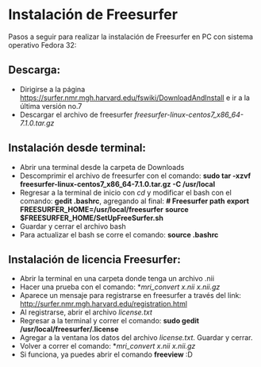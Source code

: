 # Instalación de Freesurfer 

Pasos a seguir para realizar la instalación de Freesurfer en PC con sistema operativo Fedora 32:

## **Descarga:**
 * Dirigirse a la página https://surfer.nmr.mgh.harvard.edu/fswiki/DownloadAndInstall e ir a la última versión no.7 
 * Descargar el archivo de freesurfer *freesurfer-linux-centos7_x86_64-7.1.0.tar.gz*

## **Instalación desde terminal:** 
 * Abrir una terminal desde la carpeta de Downloads
 * Descomprimir el archivo de freesurfer con el comando: **sudo tar -xzvf freesurfer-linux-centos7_x86_64-7.1.0.tar.gz -C /usr/local**
 * Regresar a la terminal de inicio con *cd* y modificar el bash con el comando: **gedit .bashrc**, agregando al final:
    **# Freesurfer path**
    **export FREESURFER_HOME=/usr/local/freesurfer**
    **source $FREESURFER_HOME/SetUpFreeSurfer.sh**
 * Guardar y cerrar el archivo bash
 * Para actualizar el bash se corre el comando: **source .bashrc**

## **Instalación de licencia Freesurfer:**
 * Abrir la terminal en una carpeta donde tenga un archivo .nii
 * Hacer una prueba con el comando: **mri_convert x.nii x.nii.gz*
 * Aparece un mensaje para registrarse en freesurfer a través del link: http://surfer.nmr.mgh.harvard.edu/registration.html
 * Al registrarse, abrir el archivo *license.txt*
 * Regresar a la terminal y correr el comando: **sudo gedit /usr/local/freesurfer/.license**
 * Agregar a la ventana los datos del archivo *license.txt*. Guardar y cerrar.
 * Volver a correr el comando: **mri_convert x.nii x.nii.gz*
 * Si funciona, ya puedes abrir el comando **freeview** :D
